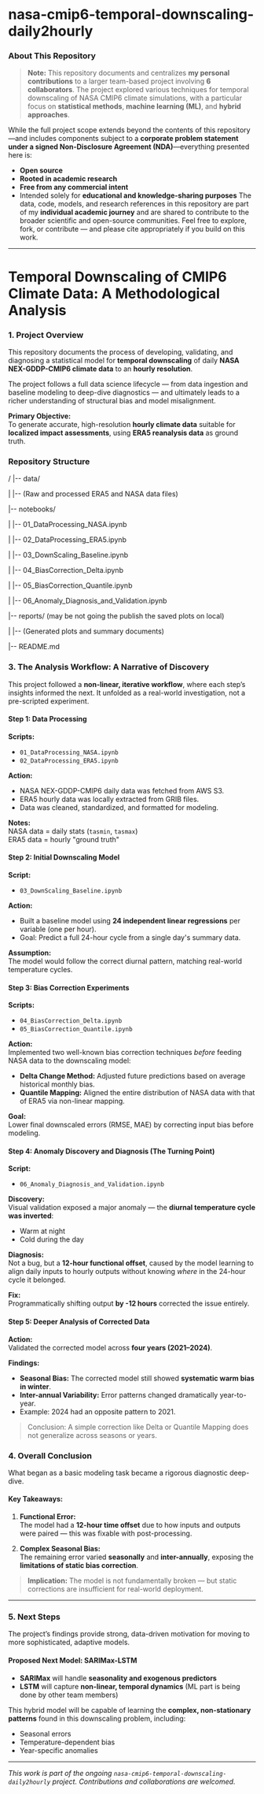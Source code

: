 # nasa-cmip6-temporal-downscaling-daily2hourly

### About This Repository

> **Note:** This repository documents and centralizes **my personal contributions** to a larger team-based project involving **6 collaborators**. The project explored various techniques for temporal downscaling of NASA CMIP6 climate simulations, with a particular focus on **statistical methods**, **machine learning (ML)**, and **hybrid approaches**.

While the full project scope extends beyond the contents of this repository—and includes components subject to a **corporate problem statement under a signed Non-Disclosure Agreement (NDA)**—everything presented here is:
-  **Open source**
-  **Rooted in academic research**
-  **Free from any commercial intent**
-  Intended solely for **educational and knowledge-sharing purposes**
The data, code, models, and research references in this repository are part of my **individual academic journey** and are shared to contribute to the broader scientific and open-source communities.
Feel free to explore, fork, or contribute — and please cite appropriately if you build on this work.
---

# Temporal Downscaling of CMIP6 Climate Data: A Methodological Analysis

### 1. Project Overview

This repository documents the process of developing, validating, and diagnosing a statistical model for **temporal downscaling** of daily **NASA NEX-GDDP-CMIP6 climate data** to an **hourly resolution**.

The project follows a full data science lifecycle — from data ingestion and baseline modeling to deep-dive diagnostics — and ultimately leads to a richer understanding of structural bias and model misalignment.

**Primary Objective:**  
To generate accurate, high-resolution **hourly climate data** suitable for **localized impact assessments**, using **ERA5 reanalysis data** as ground truth.


### Repository Structure
/
|-- data/

| |-- (Raw and processed ERA5 and NASA data files)

|-- notebooks/

| |-- 01_DataProcessing_NASA.ipynb

| |-- 02_DataProcessing_ERA5.ipynb

| |-- 03_DownScaling_Baseline.ipynb

| |-- 04_BiasCorrection_Delta.ipynb

| |-- 05_BiasCorrection_Quantile.ipynb

| |-- 06_Anomaly_Diagnosis_and_Validation.ipynb

|-- reports/ (may be not going the publish the saved plots on local)

| |-- (Generated plots and summary documents)

|-- README.md



### 3. The Analysis Workflow: A Narrative of Discovery

This project followed a **non-linear, iterative workflow**, where each step’s insights informed the next. It unfolded as a real-world investigation, not a pre-scripted experiment.

#### Step 1: Data Processing

**Scripts:**  
- `01_DataProcessing_NASA.ipynb`  
- `02_DataProcessing_ERA5.ipynb`

**Action:**  
- NASA NEX-GDDP-CMIP6 daily data was fetched from AWS S3.  
- ERA5 hourly data was locally extracted from GRIB files.  
- Data was cleaned, standardized, and formatted for modeling.

**Notes:**  
NASA data = daily stats (`tasmin`, `tasmax`)  
ERA5 data = hourly "ground truth"


#### Step 2: Initial Downscaling Model

**Script:**  
- `03_DownScaling_Baseline.ipynb`

**Action:**  
- Built a baseline model using **24 independent linear regressions** per variable (one per hour).  
- Goal: Predict a full 24-hour cycle from a single day's summary data.

**Assumption:**  
The model would follow the correct diurnal pattern, matching real-world temperature cycles.


#### Step 3: Bias Correction Experiments

**Scripts:**  
- `04_BiasCorrection_Delta.ipynb`  
- `05_BiasCorrection_Quantile.ipynb`

**Action:**  
Implemented two well-known bias correction techniques _before_ feeding NASA data to the downscaling model:

- **Delta Change Method:** Adjusted future predictions based on average historical monthly bias.
- **Quantile Mapping:** Aligned the entire distribution of NASA data with that of ERA5 via non-linear mapping.

**Goal:**  
Lower final downscaled errors (RMSE, MAE) by correcting input bias before modeling.


#### Step 4: Anomaly Discovery and Diagnosis (The Turning Point)

**Script:**  
- `06_Anomaly_Diagnosis_and_Validation.ipynb`

**Discovery:**  
Visual validation exposed a major anomaly — the **diurnal temperature cycle was inverted**:
- Warm at night  
- Cold during the day

**Diagnosis:**  
Not a bug, but a **12-hour functional offset**, caused by the model learning to align daily inputs to hourly outputs without knowing _where_ in the 24-hour cycle it belonged.

**Fix:**  
Programmatically shifting output **by -12 hours** corrected the issue entirely.


#### Step 5: Deeper Analysis of Corrected Data

**Action:**  
Validated the corrected model across **four years (2021–2024)**.

**Findings:**

-  **Seasonal Bias:** The corrected model still showed **systematic warm bias in winter**.
-  **Inter-annual Variability:** Error patterns changed dramatically year-to-year.
  - Example: 2024 had an opposite pattern to 2021.

>  Conclusion: A simple correction like Delta or Quantile Mapping does not generalize across seasons or years.


### 4. Overall Conclusion

What began as a basic modeling task became a rigorous diagnostic deep-dive.

#### Key Takeaways:

1. **Functional Error:**  
   The model had a **12-hour time offset** due to how inputs and outputs were paired — this was fixable with post-processing.

2. **Complex Seasonal Bias:**  
   The remaining error varied **seasonally** and **inter-annually**, exposing the **limitations of static bias correction**.

> **Implication:** The model is not fundamentally broken — but static corrections are insufficient for real-world deployment.

---

### 5. Next Steps

The project’s findings provide strong, data-driven motivation for moving to more sophisticated, adaptive models.

#### Proposed Next Model: **SARIMax-LSTM**

- **SARIMax** will handle **seasonality and exogenous predictors**
- **LSTM** will capture **non-linear, temporal dynamics** (ML part is being done by other team members)

This hybrid model will be capable of learning the **complex, non-stationary patterns** found in this downscaling problem, including:
- Seasonal errors
- Temperature-dependent bias
- Year-specific anomalies

---
 _This work is part of the ongoing `nasa-cmip6-temporal-downscaling-daily2hourly` project. Contributions and collaborations are welcomed._
